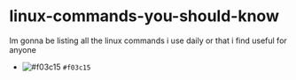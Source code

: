 # linux-commands-you-should-know
Im gonna be listing all the linux commands i use daily or that i find useful for anyone
- ![#f03c15](https://placehold.it/15/f03c15/000000?text=+) `#f03c15`
